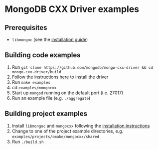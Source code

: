 # MongoDB CXX Driver examples

## Prerequisites

* `libmongoc` (see the [installation guide](https://mongoc.org/libmongoc/current/installing.html))

## Building code examples

1. Run `git clone https://github.com/mongodb/mongo-cxx-driver && cd mongo-cxx-driver/build`
2. Follow the instructions [here](https://mongocxx.org/mongocxx-v3/installation/) to install the driver
3. Run `make examples`
4. cd `examples/mongocxx`
5. Start up `mongod` running on the default port (i.e. 27017)
6. Run an example file (e.g. `./aggregate`)

## Building project examples

1. Install `libmongoc` and `mongocxx` following the [installation
   instructions](https://mongocxx.org/mongocxx-v3/installation/)
2. Change to one of the project example directories, e.g. `examples/projects/cmake/mongocxx/shared`
3. Run `./build.sh`
